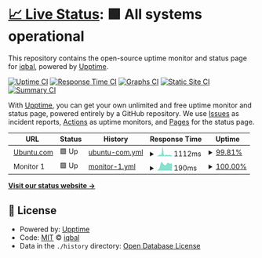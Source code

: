 # [📈 Live Status](https://logiqbal.github.io/upstatus): <!--live status--> **🟩 All systems operational**

This repository contains the open-source uptime monitor and status page for [iqbal](https://logiqbal.github.io/upstatus), powered by [Upptime](https://github.com/upptime/upptime).

[![Uptime CI](https://github.com/logiqbal/upstatus/workflows/Uptime%20CI/badge.svg)](https://github.com/logiqbal/upstatus/actions?query=workflow%3A%22Uptime+CI%22)
[![Response Time CI](https://github.com/logiqbal/upstatus/workflows/Response%20Time%20CI/badge.svg)](https://github.com/logiqbal/upstatus/actions?query=workflow%3A%22Response+Time+CI%22)
[![Graphs CI](https://github.com/logiqbal/upstatus/workflows/Graphs%20CI/badge.svg)](https://github.com/logiqbal/upstatus/actions?query=workflow%3A%22Graphs+CI%22)
[![Static Site CI](https://github.com/logiqbal/upstatus/workflows/Static%20Site%20CI/badge.svg)](https://github.com/logiqbal/upstatus/actions?query=workflow%3A%22Static+Site+CI%22)
[![Summary CI](https://github.com/logiqbal/upstatus/workflows/Summary%20CI/badge.svg)](https://github.com/logiqbal/upstatus/actions?query=workflow%3A%22Summary+CI%22)

With [Upptime](https://upptime.js.org), you can get your own unlimited and free uptime monitor and status page, powered entirely by a GitHub repository. We use [Issues](https://github.com/logiqbal/upstatus/issues) as incident reports, [Actions](https://github.com/logiqbal/upstatus/actions) as uptime monitors, and [Pages](https://logiqbal.github.io/upstatus) for the status page.

<!--start: status pages-->
<!-- This summary is generated by Upptime (https://github.com/upptime/upptime) -->
<!-- Do not edit this manually, your changes will be overwritten -->
<!-- prettier-ignore -->
| URL | Status | History | Response Time | Uptime |
| --- | ------ | ------- | ------------- | ------ |
| <img alt="" src="https://icons.duckduckgo.com/ip3/ubuntu.com.ico" height="13"> [Ubuntu.com](https://ubuntu.com) | 🟩 Up | [ubuntu-com.yml](https://github.com/logiqbal/upstatus/commits/HEAD/history/ubuntu-com.yml) | <details><summary><img alt="Response time graph" src="./graphs/ubuntu-com/response-time-week.png" height="20"> 1112ms</summary><br><a href="https://logiqbal.github.io/upstatus/history/ubuntu-com"><img alt="Response time 859" src="https://img.shields.io/endpoint?url=https%3A%2F%2Fraw.githubusercontent.com%2Flogiqbal%2Fupstatus%2FHEAD%2Fapi%2Fubuntu-com%2Fresponse-time.json"></a><br><a href="https://logiqbal.github.io/upstatus/history/ubuntu-com"><img alt="24-hour response time 626" src="https://img.shields.io/endpoint?url=https%3A%2F%2Fraw.githubusercontent.com%2Flogiqbal%2Fupstatus%2FHEAD%2Fapi%2Fubuntu-com%2Fresponse-time-day.json"></a><br><a href="https://logiqbal.github.io/upstatus/history/ubuntu-com"><img alt="7-day response time 1112" src="https://img.shields.io/endpoint?url=https%3A%2F%2Fraw.githubusercontent.com%2Flogiqbal%2Fupstatus%2FHEAD%2Fapi%2Fubuntu-com%2Fresponse-time-week.json"></a><br><a href="https://logiqbal.github.io/upstatus/history/ubuntu-com"><img alt="30-day response time 1069" src="https://img.shields.io/endpoint?url=https%3A%2F%2Fraw.githubusercontent.com%2Flogiqbal%2Fupstatus%2FHEAD%2Fapi%2Fubuntu-com%2Fresponse-time-month.json"></a><br><a href="https://logiqbal.github.io/upstatus/history/ubuntu-com"><img alt="1-year response time 859" src="https://img.shields.io/endpoint?url=https%3A%2F%2Fraw.githubusercontent.com%2Flogiqbal%2Fupstatus%2FHEAD%2Fapi%2Fubuntu-com%2Fresponse-time-year.json"></a></details> | <details><summary><a href="https://logiqbal.github.io/upstatus/history/ubuntu-com">99.81%</a></summary><a href="https://logiqbal.github.io/upstatus/history/ubuntu-com"><img alt="All-time uptime 99.99%" src="https://img.shields.io/endpoint?url=https%3A%2F%2Fraw.githubusercontent.com%2Flogiqbal%2Fupstatus%2FHEAD%2Fapi%2Fubuntu-com%2Fuptime.json"></a><br><a href="https://logiqbal.github.io/upstatus/history/ubuntu-com"><img alt="24-hour uptime 98.67%" src="https://img.shields.io/endpoint?url=https%3A%2F%2Fraw.githubusercontent.com%2Flogiqbal%2Fupstatus%2FHEAD%2Fapi%2Fubuntu-com%2Fuptime-day.json"></a><br><a href="https://logiqbal.github.io/upstatus/history/ubuntu-com"><img alt="7-day uptime 99.81%" src="https://img.shields.io/endpoint?url=https%3A%2F%2Fraw.githubusercontent.com%2Flogiqbal%2Fupstatus%2FHEAD%2Fapi%2Fubuntu-com%2Fuptime-week.json"></a><br><a href="https://logiqbal.github.io/upstatus/history/ubuntu-com"><img alt="30-day uptime 99.96%" src="https://img.shields.io/endpoint?url=https%3A%2F%2Fraw.githubusercontent.com%2Flogiqbal%2Fupstatus%2FHEAD%2Fapi%2Fubuntu-com%2Fuptime-month.json"></a><br><a href="https://logiqbal.github.io/upstatus/history/ubuntu-com"><img alt="1-year uptime 99.99%" src="https://img.shields.io/endpoint?url=https%3A%2F%2Fraw.githubusercontent.com%2Flogiqbal%2Fupstatus%2FHEAD%2Fapi%2Fubuntu-com%2Fuptime-year.json"></a></details>
| <img alt="" src="https://icons.duckduckgo.com/ip3/null.ico" height="13"> Monitor 1 | 🟩 Up | [monitor-1.yml](https://github.com/logiqbal/upstatus/commits/HEAD/history/monitor-1.yml) | <details><summary><img alt="Response time graph" src="./graphs/monitor-1/response-time-week.png" height="20"> 190ms</summary><br><a href="https://logiqbal.github.io/upstatus/history/monitor-1"><img alt="Response time 160" src="https://img.shields.io/endpoint?url=https%3A%2F%2Fraw.githubusercontent.com%2Flogiqbal%2Fupstatus%2FHEAD%2Fapi%2Fmonitor-1%2Fresponse-time.json"></a><br><a href="https://logiqbal.github.io/upstatus/history/monitor-1"><img alt="24-hour response time 217" src="https://img.shields.io/endpoint?url=https%3A%2F%2Fraw.githubusercontent.com%2Flogiqbal%2Fupstatus%2FHEAD%2Fapi%2Fmonitor-1%2Fresponse-time-day.json"></a><br><a href="https://logiqbal.github.io/upstatus/history/monitor-1"><img alt="7-day response time 190" src="https://img.shields.io/endpoint?url=https%3A%2F%2Fraw.githubusercontent.com%2Flogiqbal%2Fupstatus%2FHEAD%2Fapi%2Fmonitor-1%2Fresponse-time-week.json"></a><br><a href="https://logiqbal.github.io/upstatus/history/monitor-1"><img alt="30-day response time 167" src="https://img.shields.io/endpoint?url=https%3A%2F%2Fraw.githubusercontent.com%2Flogiqbal%2Fupstatus%2FHEAD%2Fapi%2Fmonitor-1%2Fresponse-time-month.json"></a><br><a href="https://logiqbal.github.io/upstatus/history/monitor-1"><img alt="1-year response time 160" src="https://img.shields.io/endpoint?url=https%3A%2F%2Fraw.githubusercontent.com%2Flogiqbal%2Fupstatus%2FHEAD%2Fapi%2Fmonitor-1%2Fresponse-time-year.json"></a></details> | <details><summary><a href="https://logiqbal.github.io/upstatus/history/monitor-1">100.00%</a></summary><a href="https://logiqbal.github.io/upstatus/history/monitor-1"><img alt="All-time uptime 99.98%" src="https://img.shields.io/endpoint?url=https%3A%2F%2Fraw.githubusercontent.com%2Flogiqbal%2Fupstatus%2FHEAD%2Fapi%2Fmonitor-1%2Fuptime.json"></a><br><a href="https://logiqbal.github.io/upstatus/history/monitor-1"><img alt="24-hour uptime 100.00%" src="https://img.shields.io/endpoint?url=https%3A%2F%2Fraw.githubusercontent.com%2Flogiqbal%2Fupstatus%2FHEAD%2Fapi%2Fmonitor-1%2Fuptime-day.json"></a><br><a href="https://logiqbal.github.io/upstatus/history/monitor-1"><img alt="7-day uptime 100.00%" src="https://img.shields.io/endpoint?url=https%3A%2F%2Fraw.githubusercontent.com%2Flogiqbal%2Fupstatus%2FHEAD%2Fapi%2Fmonitor-1%2Fuptime-week.json"></a><br><a href="https://logiqbal.github.io/upstatus/history/monitor-1"><img alt="30-day uptime 100.00%" src="https://img.shields.io/endpoint?url=https%3A%2F%2Fraw.githubusercontent.com%2Flogiqbal%2Fupstatus%2FHEAD%2Fapi%2Fmonitor-1%2Fuptime-month.json"></a><br><a href="https://logiqbal.github.io/upstatus/history/monitor-1"><img alt="1-year uptime 99.98%" src="https://img.shields.io/endpoint?url=https%3A%2F%2Fraw.githubusercontent.com%2Flogiqbal%2Fupstatus%2FHEAD%2Fapi%2Fmonitor-1%2Fuptime-year.json"></a></details>

<!--end: status pages-->

[**Visit our status website →**](https://logiqbal.github.io/upstatus)

## 📄 License

- Powered by: [Upptime](https://github.com/upptime/upptime)
- Code: [MIT](./LICENSE) © [iqbal](https://logiqbal.github.io/upstatus)
- Data in the `./history` directory: [Open Database License](https://opendatacommons.org/licenses/odbl/1-0/)
